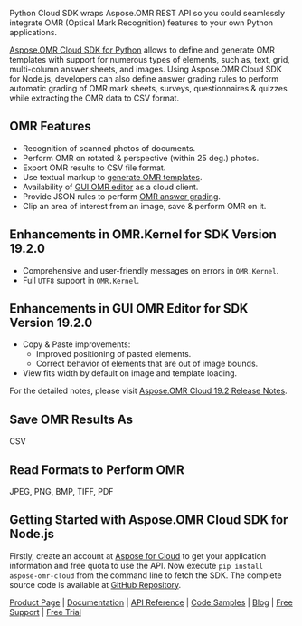 Python Cloud SDK wraps Aspose.OMR REST API so you could seamlessly integrate OMR (Optical Mark Recognition) features to your own Python applications.

[Aspose.OMR Cloud SDK for Python](https://products.aspose.cloud/omr/python) allows to define and generate OMR templates with support for numerous types of elements, such as, text, grid, multi-column answer sheets, and images. Using Aspose.OMR Cloud SDK for Node.js, developers can also define answer grading rules to perform automatic grading of OMR mark sheets, surveys, questionnaires & quizzes while extracting the OMR data to CSV format.

## OMR Features

- Recognition of scanned photos of documents.
- Perform OMR on rotated & perspective (within 25 deg.) photos.
- Export OMR results to CSV file format.
- Use textual markup to [generate OMR templates](https://docs.aspose.cloud/display/omrcloud/Template+generation).
- Availability of [GUI OMR editor](https://docs.aspose.cloud/display/omrcloud/Creating+OMR+Template+and+Extracting+Data) as a cloud client.
- Provide JSON rules to perform [OMR answer grading](https://docs.aspose.cloud/display/omrcloud/Answers+Grading).
- Clip an area of interest from an image, save & perform OMR on it.

## Enhancements in OMR.Kernel for SDK Version 19.2.0

- Comprehensive and user-friendly messages on errors in `OMR.Kernel`.
- Full `UTF8` support in `OMR.Kernel`.

## Enhancements in GUI OMR Editor for SDK Version 19.2.0

- Copy & Paste improvements:
  - Improved positioning of pasted elements.
  - Correct behavior of elements that are out of image bounds.
- View fits width by default on image and template loading.

For the detailed notes, please visit [Aspose.OMR Cloud 19.2 Release Notes](https://docs.aspose.cloud/display/omrcloud/Aspose.OMR+Cloud+19.2+Release+Notes).

## Save OMR Results As

CSV

## Read Formats to Perform OMR

JPEG, PNG, BMP, TIFF, PDF

## Getting Started with Aspose.OMR Cloud SDK for Node.js

Firstly, create an account at [Aspose for Cloud](https://dashboard.aspose.cloud/#/apps) to get your application information and free quota to use the API. Now execute `pip install aspose-omr-cloud` from the command line to fetch the SDK. The complete source code is available at [GitHub Repository](https://github.com/aspose-omr-cloud/aspose-omr-cloud-python).

[Product Page](https://products.aspose.cloud/omr/python) | [Documentation](https://docs.aspose.cloud/display/omrcloud/Home) | [API Reference](https://apireference.aspose.cloud/omr/) | [Code Samples](https://github.com/aspose-omr-cloud/aspose-omr-cloud-python) | [Blog](https://blog.aspose.cloud/category/omr/) | [Free Support](https://forum.aspose.cloud/c/omr) | [Free Trial](https://dashboard.aspose.cloud/#/apps)
